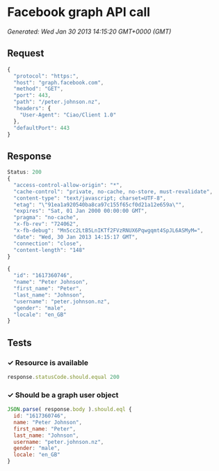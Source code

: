 # Facebook graph API call

*Generated: Wed Jan 30 2013 14:15:20 GMT+0000 (GMT)*
## Request
```javascript
{
  "protocol": "https:",
  "host": "graph.facebook.com",
  "method": "GET",
  "port": 443,
  "path": "/peter.johnson.nz",
  "headers": {
    "User-Agent": "Ciao/Client 1.0"
  },
  "defaultPort": 443
}
```

## Response
```javascript
Status: 200
{
  "access-control-allow-origin": "*",
  "cache-control": "private, no-cache, no-store, must-revalidate",
  "content-type": "text/javascript; charset=UTF-8",
  "etag": "\"91ea1a920540ba8ca97c155f65cf0d21a12e659a\"",
  "expires": "Sat, 01 Jan 2000 00:00:00 GMT",
  "pragma": "no-cache",
  "x-fb-rev": "724062",
  "x-fb-debug": "Mn5cc2LtB5LnIKTf2FVzRNUX6Pqwgqmt4SpJL6ASMyM=",
  "date": "Wed, 30 Jan 2013 14:15:17 GMT",
  "connection": "close",
  "content-length": "148"
}
```
```javascript
{
  "id": "1617360746",
  "name": "Peter Johnson",
  "first_name": "Peter",
  "last_name": "Johnson",
  "username": "peter.johnson.nz",
  "gender": "male",
  "locale": "en_GB"
}
```

## Tests

### ✓ Resource is available
```javascript
response.statusCode.should.equal 200
```

### ✓ Should be a graph user object
```javascript
JSON.parse( response.body ).should.eql {
  id: "1617360746",
  name: "Peter Johnson",
  first_name: "Peter",
  last_name: "Johnson",
  username: "peter.johnson.nz",
  gender: "male",
  locale: "en_GB"
}
```

